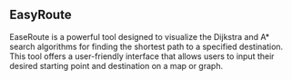 ## EasyRoute

EaseRoute is a powerful tool designed to visualize the Dijkstra and A* search algorithms for finding the shortest path to a specified destination. This tool offers a user-friendly interface that allows users to input their desired starting point and destination on a map or graph.
 
